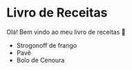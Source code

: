 <h1>Livro de Receitas</h1>

Olá! Bem vindo ao meu livro de receitas :wave:

- Strogonoff de frango
- Pavê
- Bolo de Cenoura